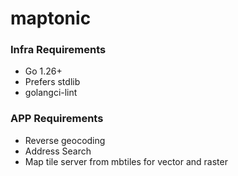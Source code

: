 # maptonic

### Infra Requirements

- Go 1.26+
- Prefers stdlib
- golangci-lint

### APP Requirements

- Reverse geocoding
- Address Search
- Map tile server from mbtiles for vector and raster